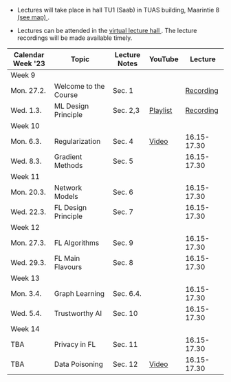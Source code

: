 * Lectures will take place in hall TU1 (Saab) in TUAS building, Maarintie 8 <a href="https://goo.gl/maps/u9UvHHs1huHbf8wm7"> (see map) </a>. 

* Lectures can be attended in the <a href="https://aalto.zoom.us/j/61924584460?pwd=MXJDSHFyemdCOS91aFJxMmhqdXJwQT09"> virtual lecture hall </a>. The lecture recordings will be made available timely. 



| Calendar Week '23| Topic                 | Lecture Notes |  YouTube  |  Lecture  |
|-----------------|-----------------------|---------------|--------------|--------------|
|Week 9    |                       |               |              |              |
|    Mon. 27.2.   | Welcome to the Course |        Sec. 1       |              |  <a href="https://youtu.be/htZ1TBn2f4A">Recording</a>        |
|   Wed. 1.3.     | ML Design Principle |   Sec. 2,3            |   <a href="https://youtube.com/playlist?list=PLrbn2dGrLJK_Uix6FM4mOrIcE5m1fZaX3">Playlist</a>         |     <a href="https://youtu.be/-yorGbR9jdc">Recording</a>         |
|Week 10    |                       |               |              |          |
| Mon. 6.3. | Regularization |        Sec. 4       |  <a href="https://youtu.be/94tlSrs9ZNo">Video</a>             |     16.15-17.30    |
| Wed. 8.3. | Gradient Methods  |     Sec. 5     |              |    16.15-17.30    |
|Week 11    |                       |               |              |         |
| Mon. 20.3. | Network Models |     Sec. 6          |              |   16.15-17.30      |
| Wed. 22.3. | FL Design Principle |    Sec. 7           |              |   16.15-17.30      |
|Week 12    |                       |               |              |         |
| Mon. 27.3. | FL Algorithms  |        Sec. 9       |              |   16.15-17.30      |
| Wed. 29.3. |  FL Main Flavours |     Sec. 8     |              |   16.15-17.30      |
|Week 13    |                       |               |              |         |
| Mon. 3.4. | Graph Learning |    Sec. 6.4.        |              |    16.15-17.30     |
| Wed. 5.4. | Trustworthy AI |   Sec. 10          |              |    16.15-17.30     |
|Week 14    |                       |               |              |         |
| TBA | Privacy in FL |     Sec. 11     |              |   16.15-17.30      |
| TBA | Data Poisoning |    Sec. 12     |     <a href="https://www.youtube.com/watch?v=MLjK-SC7JSY">Video</a>         |   16.15-17.30      |






